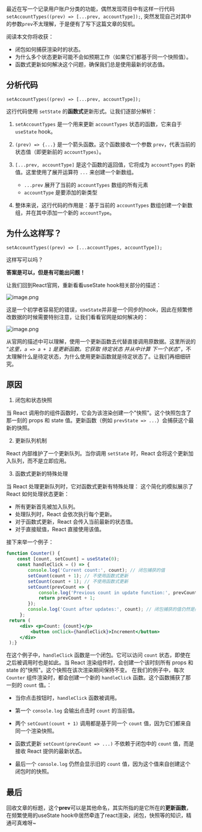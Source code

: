 最近在写一个记录用户账户分类的功能，偶然发现项目中有这样一行代码`setAccountTypes((prev) => [...prev, accountType]);`, 突然发现自己对其中的参数`prev`不太理解，于是便有了写下这篇文章的契机。

阅读本文你将收获：
-   闭包如何捕获渲染时的状态。
-   为什么多个状态更新可能不会如预期工作（如果它们都基于同一个快照值）。
-   函数式更新如何解决这个问题，确保我们总是使用最新的状态值。

## 分析代码


`setAccountTypes((prev) => [...prev, accountType]);`

这行代码使用 `setState` 的**函数式**更新形式。让我们逐部分解析：

1.  `setAccountTypes` 是一个用来更新 `accountTypes` 状态的函数，它来自于 `useState` hook。

1.  `(prev) => {...}` 是一个箭头函数。这个函数接收一个参数 `prev`，代表当前的状态值（即更新前的 `accountTypes`）。

1.  `[...prev, accountType]` 是这个函数的返回值，它将成为 `accountTypes` 的新值。这里使用了展开运算符 `...` 来创建一个新数组。

    -   `...prev` 展开了当前的 `accountTypes` 数组的所有元素
    -   `accountType` 是要添加的新类型

1.  整体来说，这行代码的作用是：基于当前的 `accountTypes` 数组创建一个新数组，并在其中添加一个新的 `accountType`。

## 为什么这样写？

`setAccountTypes((prev) => [...accountTypes, accountType]);`

这样写可以吗？

**答案是可以，但是有可能出问题！**

让我们回到React官网，重新看看useState hook相关部分的描述：


![image.png](https://p9-xtjj-sign.byteimg.com/tos-cn-i-73owjymdk6/43e8b5fc9c704f11aa43362c1abff9e1~tplv-73owjymdk6-jj-mark-v1:0:0:0:0:5o6Y6YeR5oqA5pyv56S-5Yy6IEAg5qy45Zi_Y2NjaHVy:q75.awebp?rk3s=f64ab15b&x-expires=1726218306&x-signature=%2FY3Sf5JLxOav7vHUkI9hi%2FvZodI%3D)

这是一个初学者容易犯的错误，`useState`并非是一个同步的hook，因此在频繁修改数据的时候需要特别注意，让我们看看官网是如何解决的：


![image.png](https://p9-xtjj-sign.byteimg.com/tos-cn-i-73owjymdk6/71ccdc6779904e36911eadb61725e69c~tplv-73owjymdk6-jj-mark-v1:0:0:0:0:5o6Y6YeR5oqA5pyv56S-5Yy6IEAg5qy45Zi_Y2NjaHVy:q75.awebp?rk3s=f64ab15b&x-expires=1726218306&x-signature=46fDlVAyPfm5j7BP02kGg2aWTLI%3D)

从官网的描述中可以理解，使用一个更新函数去代替直接调用原数据。这里所说的 “*这里，`a => a + 1` 是更新函数。它获取 待定状态 并从中计算 下一个状态*”，不太理解什么是待定状态，为什么使用更新函数就是待定状态了。让我们再细细研究。

## 原因

1.  闭包和状态快照

当 React 调用你的组件函数时，它会为该渲染创建一个"快照"。这个快照包含了那一刻的 props 和 state 值。更新函数（例如 `prevState => ...`）会捕获这个最新的快照。

2.  更新队列机制

React 内部维护了一个更新队列。当你调用 `setState` 时，React 会将这个更新加入队列，而不是立即应用。

3.  函数式更新的特殊处理

当 React 处理更新队列时，它对函数式更新有特殊处理：
这个简化的模拟展示了 React 如何处理状态更新：

- 所有更新首先被加入队列。
- 处理队列时，React 会依次执行每个更新。
- 对于函数式更新，React 会传入当前最新的状态值。
- 对于直接赋值，React 直接使用该值。

接下来举一个例子：

```jsx
function Counter() { 
    const [count, setCount] = useState(0); 
    const handleClick = () => { 
        console.log('Current count:', count); // 闭包捕获的值
        setCount(count + 1); // 不使用函数式更新 
        setCount(count + 1); // 不使用函数式更新 
        setCount(prevCount => { 
            console.log('Previous count in update function:', prevCount); 
            return prevCount + 1; 
        }); 
        console.log('Count after updates:', count); // 闭包捕获的值仍然是旧的 
     };
 return ( 
     <div> <p>Count: {count}</p> 
         <button onClick={handleClick}>Increment</button> 
     </div> 
 );}
```
在这个例子中，`handleClick` 函数是一个闭包。它可以访问 `count` 状态，即使在之后被调用时也是如此。当 React 渲染组件时，会创建一个该时刻所有 props 和 state 的"快照"。这个快照在该次渲染期间保持不变。 在我们的例子中，每次 `Counter` 组件渲染时，都会创建一个新的 `handleClick` 函数。这个函数捕获了那一刻的 `count` 值。：

-   当你点击按钮时，`handleClick` 函数被调用。

-   第一个 `console.log` 会输出点击时 `count` 的当前值。

-   两个 `setCount(count + 1)` 调用都是基于同一个 `count` 值，因为它们都来自同一个渲染快照。

-   函数式更新 `setCount(prevCount => ...)` 不依赖于闭包中的 `count` 值，而是接收 React 提供的最新状态。

-   最后一个 `console.log` 仍然会显示旧的 `count` 值，因为这个值来自创建这个闭包时的快照。

## 最后

回收文章的标题，这个**prev**可以是其他命名，其实所指的是它所在的**更新函数**，在频繁使用的useState hook中居然牵连了react渲染，闭包，快照等的知识，精通可真难呀~



